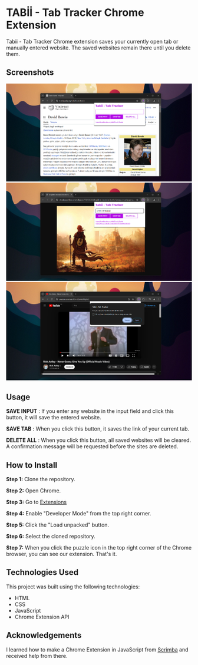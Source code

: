 # TABİİ - Tab Tracker Chrome Extension

Tabii - Tab Tracker Chrome extension saves your currently open tab or manually entered website. The saved websites remain there until you delete them.  

## Screenshots

![Screenshot1](screenshots/1.png)
![Screenshot1](screenshots/2.png)
![Screenshot1](screenshots/3.png)

## Usage

**SAVE INPUT** : If you enter any website in the input field and click this button, it will save the entered website.

**SAVE TAB** : When you click this button, it saves the link of your current tab.

**DELETE ALL** : When you click this button, all saved websites will be cleared. A confirmation message will be requested before the sites are deleted.

## How to Install

**Step 1:** Clone the repository.

**Step 2:** Open Chrome.

**Step 3:** Go to [Extensions](chrome://extensions)

**Step 4:** Enable "Developer Mode" from the top right corner.

**Step 5:** Click the "Load unpacked" button.

**Step 6:** Select the cloned repository.

**Step 7:** When you click the puzzle icon in the top right corner of the Chrome browser, you can see our extension. That's it.

## Technologies Used

This project was built using the following technologies:

- HTML
- CSS
- JavaScript
- Chrome Extension API


## Acknowledgements

I learned how to make a Chrome Extension in JavaScript from [Scrimba](https://v2.scrimba.com/home) and received help from there.
